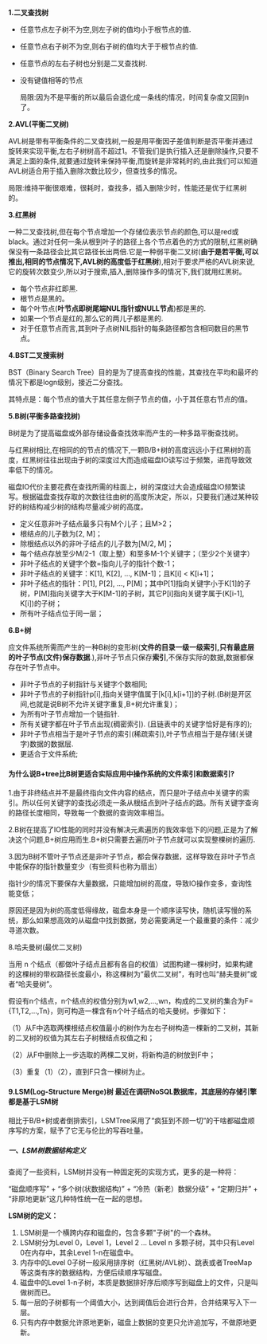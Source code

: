 **1.二叉查找树**

- 任意节点左子树不为空,则左子树的值均小于根节点的值.

- 任意节点右子树不为空,则右子树的值均大于于根节点的值.

- 任意节点的左右子树也分别是二叉查找树.

- 没有键值相等的节点

  局限:因为不是平衡的所以最后会退化成一条线的情况，时间复杂度又回到n了。

**2.AVL(平衡二叉树)**

AVL树是带有平衡条件的二叉查找树,一般是用平衡因子差值判断是否平衡并通过旋转来实现平衡,左右子树树高不超过1。不管我们是执行插入还是删除操作,只要不满足上面的条件,就要通过旋转来保持平衡,而旋转是非常耗时的,由此我们可以知道AVL树适合用于插入删除次数比较少，但查找多的情况。

​	局限:维持平衡很艰难，很耗时，查找多，插入删除少时，性能还是优于红黑树的。

**3.红黑树**

一种二叉查找树,但在每个节点增加一个存储位表示节点的颜色,可以是red或black。通过对任何一条从根到叶子的路径上各个节点着色的方式的限制,红黑树确保没有一条路径会比其它路径长出两倍.它是一种弱平衡二叉树(**由于是若平衡,可以推出,相同的节点情况下,AVL树的高度低于红黑树**),相对于要求严格的AVL树来说,它的旋转次数变少,所以对于搜索,插入,删除操作多的情况下,我们就用红黑树。

- 每个节点非红即黑.
- 根节点是黑的。
- 每个叶节点(**叶节点即树尾端NUL指针或NULL节点**)都是黑的.
- 如果一个节点是红的,那么它的两儿子都是黑的.
- 对于任意节点而言,其到叶子点树NIL指针的每条路径都包含相同数目的黑节点。

**4.BST二叉搜索树**

BST（Binary Search Tree）目的是为了提高查找的性能，其查找在平均和最坏的情况下都是logn级别，接近二分查找。

其特点是：每个节点的值大于其任意左侧子节点的值，小于其任意右节点的值。

**5.B树(平衡多路查找树)**

B树是为了提高磁盘或外部存储设备查找效率而产生的一种多路平衡查找树。

与红黑树相比,在相同的的节点的情况下,一颗B/B+树的高度远远小于红黑树的高度，红黑树往往出现由于树的深度过大而造成磁盘IO读写过于频繁，进而导致效率低下的情况。

磁盘IO代价主要花费在查找所需的柱面上，树的深度过大会造成磁盘IO频繁读写。根据磁盘查找存取的次数往往由树的高度所决定，所以，只要我们通过某种较好的树结构减少树的结构尽量减少树的高度。



- 定义任意非叶子结点最多只有M个儿子；且M>2；
- 根结点的儿子数为[2, M]；
- 除根结点以外的非叶子结点的儿子数为[M/2, M]；
- 每个结点存放至少M/2-1（取上整）和至多M-1个关键字；（至少2个关键字）
- 非叶子结点的关键字个数=指向儿子的指针个数-1；
- 非叶子结点的关键字：K[1], K[2], …, K[M-1]；且K[i] < K[i+1]；
- 非叶子结点的指针：P[1], P[2], …, P[M]；其中P[1]指向关键字小于K[1]的子树，P[M]指向关键字大于K[M-1]的子树，其它P[i]指向关键字属于(K[i-1], K[i])的子树；
- 所有叶子结点位于同一层； 

**6.B+树**

应文件系统所需而产生的一种B树的变形树(**文件的目录一级一级索引,只有最底层的叶子节点(文件)保存数据**.),非叶子节点只保存**索引**,不保存实际的数据,数据都保存在叶子节点中。

- 非叶子节点的子树指针与关键字个数相同;
- 非叶子节点的子树指针p[i],指向关键字值属于[k[i],k[i+1]]的子树.(B树是开区间,也就是说B树不允许关键字重复,B+树允许重复)；
- 为所有叶子节点增加一个链指针.
- 所有关键字都在叶子节点出现(稠密索引). (且链表中的关键字恰好是有序的);
- 非叶子节点相当于是叶子节点的索引(稀疏索引),叶子节点相当于是存储(关键字)数据的数据层.
- 更适合于文件系统; 



#### 为什么说B+tree比B树更适合实际应用中操作系统的文件索引和数据索引?

1.由于非终结点并不是最终指向文件内容的结点，而只是叶子结点中关键字的索引。所以任何关键字的查找必须走一条从根结点到叶子结点的路。所有关键字查询的路径长度相同，导致每一个数据的查询效率相当。 

2.B树在提高了IO性能的同时并没有解决元素遍历的我效率低下的问题,正是为了解决这个问题,B+树应用而生.B+树只需要去遍历叶子节点就可以实现整棵树的遍历.

3.因为B树不管叶子节点还是非叶子节点，都会保存数据，这样导致在非叶子节点中能保存的指针数量变少（有些资料也称为扇出）

指针少的情况下要保存大量数据，只能增加树的高度，导致IO操作变多，查询性能变低；

原因还是因为树的高度低得缘故，磁盘本身是一个顺序读写快，随机读写慢的系统，那么如果想高效的从磁盘中找到数据，势必需要满足一个最重要的条件：减少寻道次数。



8.哈夫曼树(最优二叉树)

当用 n 个结点（都做叶子结点且都有各自的权值）试图构建一棵树时，如果构建的这棵树的带权路径长度最小，称这棵树为“最优二叉树”，有时也叫“赫夫曼树”或者“哈夫曼树”。

假设有n个结点，n个结点的权值分别为w1,w2,...,wn，构成的二叉树的集合为F={T1,T2,...,Tn}，则可构造一棵含有n个叶子结点的哈夫曼树。步骤如下：

（1）从F中选取两棵根结点权值最小的树作为左右子树构造一棵新的二叉树，其新的二叉树的权值为其左右子树根结点权值之和；

（2）从F中删除上一步选取的两棵二叉树，将新构造的树放到F中；

（3）重复（1）（2），直到F只含一棵树为止。



#### 9.LSM(Log-Structure Merge)树 最近在调研NoSQL数据库，其底层的存储引擎都是基于LSM树

相比于B/B+树或者倒排索引，LSMTree采用了“疯狂到不顾一切”的干啥都磁盘顺序写的方案，赋予了它无与伦比的写吞吐量。

##### 一、LSM树数据结构定义

查阅了一些资料，LSM树并没有一种固定死的实现方式，更多的是一种将：

“磁盘顺序写” + “多个树(状数据结构)” + “冷热（新老）数据分级” + “定期归并” + “非原地更新”这几种特性统一在一起的思想。

**LSM树的定义：**

1. LSM树是一个横跨内存和磁盘的，包含多颗"子树"的一个森林。
2. LSM树分为Level 0，Level 1，Level 2 ... Level n 多颗子树，其中只有Level 0在内存中，其余Level 1-n在磁盘中。
3. 内存中的Level 0子树一般采用排序树（红黑树/AVL树）、跳表或者TreeMap等这类有序的数据结构，方便后续顺序写磁盘。
4. 磁盘中的Level 1-n子树，本质是数据排好序后顺序写到磁盘上的文件，只是叫做树而已。
5. 每一层的子树都有一个阈值大小，达到阈值后会进行合并，合并结果写入下一层。
6. 只有内存中数据允许原地更新，磁盘上数据的变更只允许追加写，不做原地更新。
